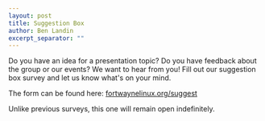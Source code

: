 ```yaml
---
layout: post
title: Suggestion Box
author: Ben Landin
excerpt_separator: ""
---
```


Do you have an idea for a presentation topic? Do you have feedback about the group or our events? We want to hear from you! Fill out our suggestion box survey and let us know what's on your mind.

The form can be found here: [fortwaynelinux.org/suggest](http://fortwaynelinux.org/suggest)

Unlike previous surveys, this one will remain open indefinitely.
